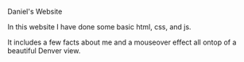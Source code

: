 Daniel's Website

In this website I have done some basic html, css, and js.

It includes a few facts about me and a mouseover effect all ontop of a beautiful Denver view.